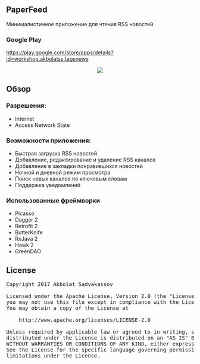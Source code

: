## PaperFeed ##
Минималистичное приложение для чтения RSS новостей

### Google Play ###
https://play.google.com/store/apps/details?id=workshop.akbolatss.tagsnews

<p align="center">
  <img src="showcase/ShowcaseGif.gif" align="center">
 </p>

<a name="overview" />

## Обзор ##

### Разрешения: ###

* Internet
* Access Network State

### Возможности приложения: ###

* Быстрая загрузка RSS новостей
* Добавление, редактирование и удаление RSS каналов
* Добавление в закладки понравившихся новостей
* Ночной и дневной режим просмотра
* Поиск новых каналов по ключевым словам
* Поддержка уведомлений

### Использованные фреймворки ###

* Picasso
* Dagger 2
* Retrofit 2
* ButterKnife
* RxJava 2
* Hawk 2
* GreenDAO

<a name="license" />

## License
<pre>
Copyright 2017 Akbolat Sadvakassov 

Licensed under the Apache License, Version 2.0 (the "License");
you may not use this file except in compliance with the License.
You may obtain a copy of the License at

    http://www.apache.org/licenses/LICENSE-2.0

Unless required by applicable law or agreed to in writing, software
distributed under the License is distributed on an "AS IS" BASIS,
WITHOUT WARRANTIES OR CONDITIONS OF ANY KIND, either express or implied.
See the License for the specific language governing permissions and
limitations under the License.
</pre>

